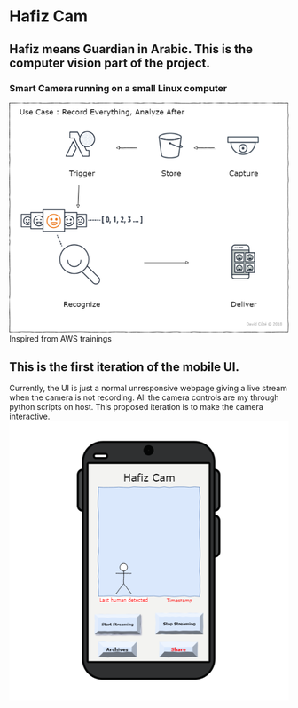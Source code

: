 # Hafiz Cam
## Hafiz means Guardian in Arabic. This is the computer vision part of the project.
### Smart Camera running on a small Linux computer  
![Use Case One](https://github.com/davesdere/hafizCam/blob/master/HafizCam_v33.png)
Inspired from AWS trainings  
## This is the first iteration of the mobile UI.  
Currently, the UI is just a normal unresponsive webpage giving a live stream when the camera is not recording. All the camera controls are my through python scripts on host. This proposed iteration is to make the camera interactive.
![Use Case One](https://github.com/davesdere/hafizCam/blob/master/img/mobileUI.png)
